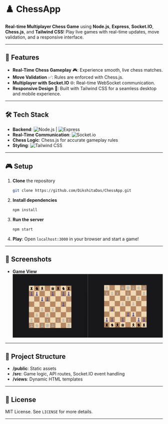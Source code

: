 # ♟️ ChessApp

**Real-time Multiplayer Chess Game** using **Node.js**, **Express**, **Socket.IO**, **Chess.js**, and **Tailwind CSS**! Play live games with real-time updates, move validation, and a responsive interface.

---

## 🚀 Features

- **Real-Time Chess Gameplay** 🎮: Experience smooth, live chess matches.
- **Move Validation** ✅: Rules are enforced with Chess.js.
- **Multiplayer with Socket.IO** 🌐: Real-time WebSocket communication.
- **Responsive Design** 📱: Built with Tailwind CSS for a seamless desktop and mobile experience.

---

## 🛠️ Tech Stack

- **Backend**: ![Node.js](https://img.shields.io/badge/Node.js-339933?style=for-the-badge&logo=nodedotjs&logoColor=white) | ![Express](https://img.shields.io/badge/Express.js-404D59?style=for-the-badge)
- **Real-Time Communication**: ![Socket.io](https://img.shields.io/badge/Socket.io-010101?style=for-the-badge&logo=socket.io&logoColor=white)
- **Chess Logic**: Chess.js for accurate gameplay rules
- **Styling**: ![Tailwind CSS](https://img.shields.io/badge/Tailwind_CSS-38B2AC?style=for-the-badge&logo=tailwind-css&logoColor=white)

---

## 🎮 Setup

1. **Clone** the repository  
   ```bash
   git clone https://github.com/DikshitaDas/ChessApp.git
   ```
2. **Install dependencies**  
   ```bash
   npm install
   ```
3. **Run the server**  
   ```bash
   npm start
   ```
4. **Play**: Open `localhost:3000` in your browser and start a game!

---

## 📸 Screenshots
 - **Game View**  
   <img src="https://github.com/DikshitaDas/ChessApp/blob/main/game%20board/Screenshot%202024-10-29%20212912.png" width="800" >

---

## 📂 Project Structure

- **/public**: Static assets
- **/src**: Game logic, API routes, Socket.IO event handling
- **/views**: Dynamic HTML templates

---

## 📜 License

MIT License. See `LICENSE` for more details.

---
